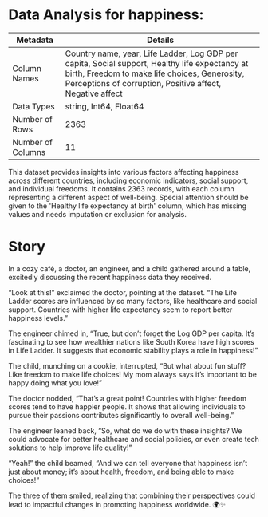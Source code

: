 # Data Analysis for happiness:

| Metadata                  | Details                     |
|---------------------------|-----------------------------|
| Column Names              | Country name, year, Life Ladder, Log GDP per capita, Social support, Healthy life expectancy at birth, Freedom to make life choices, Generosity, Perceptions of corruption, Positive affect, Negative affect |
| Data Types                | string, Int64, Float64      |
| Number of Rows            | 2363                        |
| Number of Columns         | 11                          |

This dataset provides insights into various factors affecting happiness across different countries, including economic indicators, social support, and individual freedoms. It contains 2363 records, with each column representing a different aspect of well-being. Special attention should be given to the 'Healthy life expectancy at birth' column, which has missing values and needs imputation or exclusion for analysis.

# Story

In a cozy café, a doctor, an engineer, and a child gathered around a table, excitedly discussing the recent happiness data they received.

“Look at this!” exclaimed the doctor, pointing at the dataset. “The Life Ladder scores are influenced by so many factors, like healthcare and social support. Countries with higher life expectancy seem to report better happiness levels.”

The engineer chimed in, “True, but don’t forget the Log GDP per capita. It’s fascinating to see how wealthier nations like South Korea have high scores in Life Ladder. It suggests that economic stability plays a role in happiness!”

The child, munching on a cookie, interrupted, “But what about fun stuff? Like freedom to make life choices! My mom always says it’s important to be happy doing what you love!”

The doctor nodded, “That’s a great point! Countries with higher freedom scores tend to have happier people. It shows that allowing individuals to pursue their passions contributes significantly to overall well-being.”

The engineer leaned back, “So, what do we do with these insights? We could advocate for better healthcare and social policies, or even create tech solutions to help improve life quality!”

“Yeah!” the child beamed, “And we can tell everyone that happiness isn’t just about money; it’s about health, freedom, and being able to make choices!”

The three of them smiled, realizing that combining their perspectives could lead to impactful changes in promoting happiness worldwide. 🌍✨
